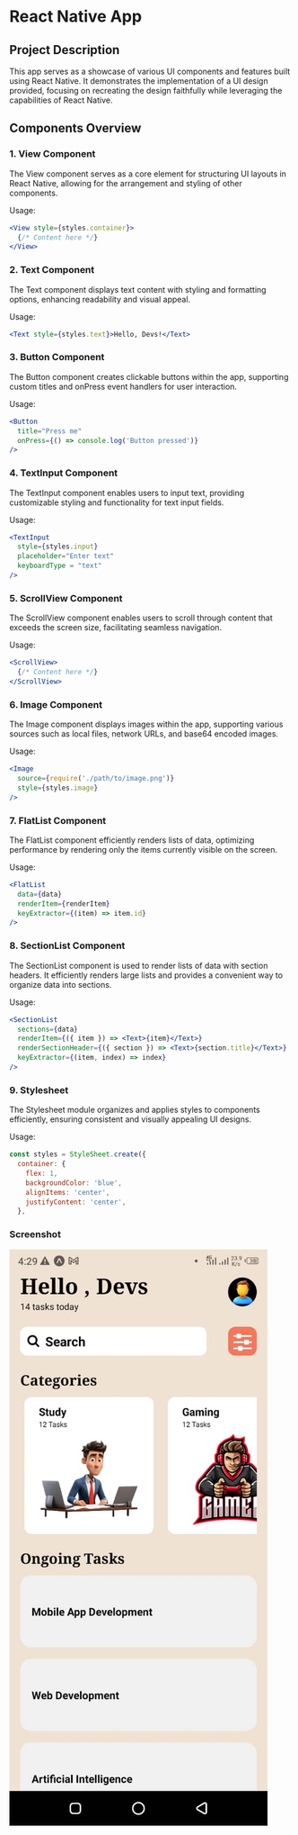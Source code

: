 # React Native App

## Project Description
This app serves as a showcase of various UI components and features built using React Native. It demonstrates the implementation of a UI design provided, focusing on recreating the design faithfully while leveraging the capabilities of React Native.

## Components Overview

### 1. View Component
The View component serves as a core element for structuring UI layouts in React Native, allowing for the arrangement and styling of other components.

Usage:
```jsx
<View style={styles.container}>
  {/* Content here */}
</View>
```

### 2. Text Component
The Text component displays text content with styling and formatting options, enhancing readability and visual appeal.

Usage:
```jsx
<Text style={styles.text}>Hello, Devs!</Text>
```

### 3. Button Component
The Button component creates clickable buttons within the app, supporting custom titles and onPress event handlers for user interaction.

Usage:
```jsx
<Button
  title="Press me"
  onPress={() => console.log('Button pressed')}
/>
```

### 4. TextInput Component
The TextInput component enables users to input text, providing customizable styling and functionality for text input fields.

Usage:
```jsx
<TextInput
  style={styles.input}
  placeholder="Enter text"
  keyboardType = "text"
/>
```

### 5. ScrollView Component
The ScrollView component enables users to scroll through content that exceeds the screen size, facilitating seamless navigation.

Usage:
```jsx
<ScrollView>
  {/* Content here */}
</ScrollView>
```

### 6. Image Component
The Image component displays images within the app, supporting various sources such as local files, network URLs, and base64 encoded images.

Usage:
```jsx
<Image
  source={require('./path/to/image.png')}
  style={styles.image}
/>
```

### 7. FlatList Component
The FlatList component efficiently renders lists of data, optimizing performance by rendering only the items currently visible on the screen.

Usage:
```jsx
<FlatList
  data={data}
  renderItem={renderItem}
  keyExtractor={(item) => item.id}
/>
```

### 8. SectionList Component
The SectionList component is used to render lists of data with section headers. It efficiently renders large lists and provides a convenient way to organize data into sections.

Usage:
```jsx
<SectionList
  sections={data}
  renderItem={({ item }) => <Text>{item}</Text>}
  renderSectionHeader={({ section }) => <Text>{section.title}</Text>}
  keyExtractor={(item, index) => index}
/>
```

### 9. Stylesheet
The Stylesheet module organizes and applies styles to components efficiently, ensuring consistent and visually appealing UI designs.

Usage:
```jsx
const styles = StyleSheet.create({
  container: {
    flex: 1,
    backgroundColor: 'blue',
    alignItems: 'center',
    justifyContent: 'center',
  },
```

### Screenshot
![Screenshot](photos/screenshot.jpg)